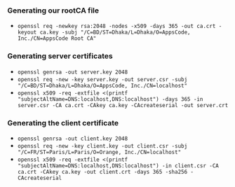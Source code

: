 ### Generating our rootCA file ###
- `openssl req -newkey rsa:2048 -nodes -x509 -days 365 -out ca.crt -keyout ca.key -subj "/C=BD/ST=Dhaka/L=Dhaka/O=AppsCode, Inc./CN=AppsCode Root CA" `

### Generating server certificates ###
- `openssl genrsa -out server.key 2048`
- `openssl req -new -key server.key -out server.csr -subj "/C=BD/ST=Dhaka/L=Dhaka/O=AppsCode, Inc./CN=localhost" `
- `openssl x509 -req -extfile <(printf "subjectAltName=DNS:localhost,DNS:localhost") -days 365 -in server.csr -CA ca.crt -CAkey ca.key -CAcreateserial -out server.crt`

### Generating the client certificate ###
- `openssl genrsa -out client.key 2048`
- `openssl req -new -key client.key -out client.csr -subj "/C=FR/ST=Paris/L=Paris/O=Orange, Inc./CN=localhost"`
- `openssl x509 -req -extfile <(printf "subjectAltName=DNS:localhost,DNS:localhost") -in client.csr -CA ca.crt -CAkey ca.key -out client.crt -days 365 -sha256 -CAcreateserial`
